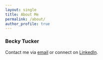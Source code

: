 ```yaml
---
layout: single
title: About Me
permalink: /about/
author_profile: true
---
```


### Becky Tucker

Contact me via [email](mailto:tucker.tech01@gmail.com.com) or connect on [LinkedIn](https://www.linkedin.com/in/tuckerbecky).
